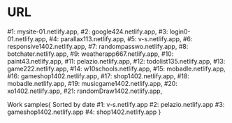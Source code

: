 # URL
#1:         mysite-01.netlify.app,
#2:         google424.netlify.app,
#3:         login0-01.netlify.app,
#4:         parallax113.netlify.app,
#5:         v-s.netlify.app,
#6:         responsive1402.netlify.app,
#7:         randompasswo.netlify.app,
#8:         botchater.netlify.app,
#9:         weatherapp667.netlify.app,
#10:        paint43.netlify.app,
#11:        pelazio.netlify.app,
#12:        todolist135.netlify.app,
#13:        game222.netlify.app,
#14:        w10schools.netlify.app,
#15:        mobadle.netlify.app,
#16:        gameshop1402.netlify.app,
#17:        shop1402.netlify.app,
#18:        mobadle.netlify.app,
#19:        musicgame1402.netlify.app,
#20:        xo1402.netlify.app,
#21:        randomDraw1402.netlify.app,


Work samples{
    Sorted by date
    #1: v-s.netlify.app
    #2: pelazio.netlify.app
    #3: gameshop1402.netlify.app
    #4: shop1402.netlify.app
} 
